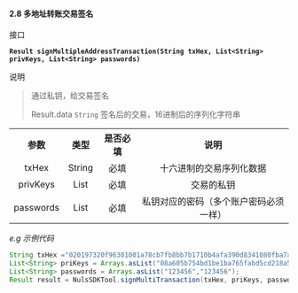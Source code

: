 #### 2.8 多地址转账交易签名

接口

**`Result signMultipleAddressTransaction(String txHex, List<String> privKeys, List<String> passwords)`**

说明

> 通过私钥，给交易签名
>
> Result.data `String` 签名后的交易，16进制后的序列化字符串

<table>
  <tr>
  	<th align="center">参数</th>
	<th align="center">类型</th>
	<th align="center">是否必填</th>
	<th align="center">说明</th>
  </tr>
  <tr>
  <td align="center">txHex</td>
  <td align="center">String</td>
  <td align="center">必填</td>
  <td align="center">十六进制的交易序列化数据</td>
  </tr>
   <tr>
  <td align="center">privKeys</td>
  <td align="center">List<String></String></td>
  <td align="center">必填</td>
  <td align="center">交易的私钥</td>
  </tr>
   <tr>
  <td align="center">passwords</td>
  <td align="center">List<String></String></td>
  <td align="center">必填</td>
  <td align="center">私钥对应的密码（多个账户密码必须一样）</td>
  </tr>
  </table>

*e.g 示例代码*

```java
String txHex ="020197320f96301001a78cb7fb8bb7b1710b4afa390d8341080fba7a47e8d030000000000000000";
List<String> priKeys = Arrays.asList("08a605b754bd1be1ba765fabd5cd218a545eb38b54ad26a7eb8a3378f724e5be", "00a710f9679fb6b5953bcfbea67a198e9c0d8888c43bad78a7241258e36aeaf65d");
List<String> passwords = Arrays.asList("123456","123456");
Result result = NulsSDKTool.signMultiTransaction(txHex, priKeys, passwords);
```
